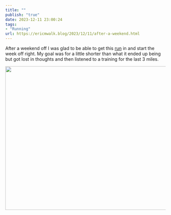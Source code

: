 ```yaml
---
title: ""
publish: "true"
date: 2023-12-11 23:00:24
tags:
- "Running"
url: https://ericmwalk.blog/2023/12/11/after-a-weekend.html
---
```

After a weekend off I was glad to be able to get this [run](https://strava.com/activities/10364678614) in and start the week off right. My goal was for a little shorter than what it ended up being but got lost in thoughts and then listened to a training for the last 3 miles.



<img src="uploads/2023/0c94922605.jpg" width="600" height="450" alt="">